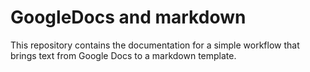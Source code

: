 # GoogleDocs and markdown

This repository contains the documentation for a simple workflow that brings text from Google Docs to a markdown template.
